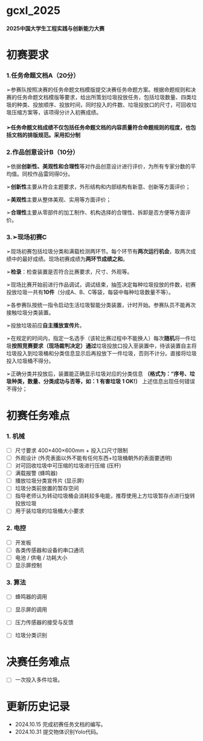 # **gcxl_2025**
#### 2025中国大学生工程实践与创新能力大赛

# **初赛要求**
### 1.任务命题文档A（20分）
➢参赛队按照决赛的任务命题文档模版提交决赛任务命题方案。根据命题规则和决赛的任务命题文档模版等要求，给出所策划垃圾投放任务，包括垃圾数量、四类垃圾的种类、投放顺序、投放时间，同时投入的件数、垃圾投放口的尺寸，可回收垃圾压缩方案等，该项得分计入初赛成绩。

#### ➢任务命题文档成绩不仅包括任务命题文档的内容质量符合命题规则的程度，也包括文档的排版规范。采用扣分制

### 2.作品创意设计B（10分）
➢依据**创新性、美观性和合理性**等对作品创意设计进行评价，为所有专家分数的平均值。同校作品雷同得0分。

➢**创新性**主要从符合主题要求，外形结构和内部结构有新意、创新等方面评价；

➢**美观性**主要从整体美观、实用等方面评价；

➢**合理性**主要从零部件的加工制作、机构选择的合理性、拆卸是否方便等方面评价。

### 3.➢现场初赛C
➢现场初赛包括垃圾分类和满载检测两环节。每个环节有**两次运行机会**，取两次成绩中的最好成绩。现场初赛成绩为**两环节成绩之和**。

➢**检录**：检查装置是否符合比赛要求，尺寸、外观等。

➢现场比赛开始前进行作品调试，调试结束，抽签决定每种垃圾投放的件数，初赛投放垃圾一共有**10件**（分成A、B、C等袋，每袋中每种垃圾数量不等）。

➢各参赛队按统一指令启动生活垃圾智能分类装置，计时开始。参赛队员不能再次接触垃圾分类装置。

➢投放垃圾前应**自主播放宣传片**。

➢在规定的时间内，指定一名选手（该轮比赛过程中不能换人）每次**随机**将一件垃圾**按照竞赛要求（现场裁判决定）通过**垃圾投放口投入至装置中，待该装置自主将垃圾投入到垃圾桶和分类信息显示后再投放下一件垃圾，否则不计分。直接将垃圾投入垃圾桶不得分。

➢正确分类并投放后，装置能正确显示垃圾对应的分类信息 **（格式为：“序号、垃圾种类，数量、分类成功与否等，如：1  有害垃圾   1   OK!）** 上述信息出现任何错误不得分；



# **初赛任务难点**
### 1. 机械
- [ ] 尺寸要求 400×400×600mm + 投入口尺寸限制
- [ ] 外观设计 (外壳表面以外不能有任何东西+垃圾桶朝外的表面要透明)
- [ ] 对可回收垃圾中可压缩的垃圾进行压缩 (压杆)
- [ ] 满载报警 (蜂鸣器)
- [ ] 播放垃圾分类宣传片 (显示屏)
- [ ] 垃圾分类前放置的暂存空间
- [ ] 指导老师认为转动垃圾桶会消耗较多电能，推荐使用上方垃圾暂存点进行旋转投放垃圾
- [ ] 用于装垃圾的垃圾桶大小要求
### 2. 电控
- [ ] 开发板
- [ ] 各类传感器和设备的串口通讯
- [ ] 电池 / 供电 / 功耗大小
- [ ] 显示屏控制
### 3. 算法
- [ ] 蜂鸣器的调用
- [ ] 显示屏的调用
- [ ] 压力传感器的接受与反馈
- [ ] 垃圾分类识别



# **决赛任务难点**
- [ ] 一次投入多件垃圾。



# **更新历史记录**
- 2024.10.15 完成初赛任务文档的编写。
- 2024.10.31 提交物体识别Yolo代码。